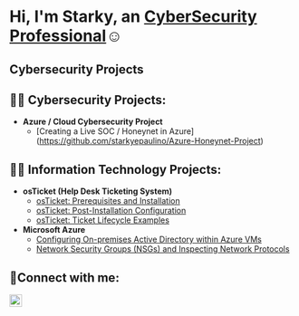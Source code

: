 <h1>Hi, I'm Starky, an <a href="https://linkedin.com">CyberSecurity Professional</a>☺</h1>

<h2>Cybersecurity Projects</h2>
<h2>👨‍💻 Cybersecurity Projects:</h2>

- <b>Azure / Cloud Cybersecurity Project</b>
  - [Creating a Live SOC / Honeynet in Azure] (https://github.com/starkyepaulino/Azure-Honeynet-Project)


<h2>👨‍💻 Information Technology Projects:</h2>

- <b>osTicket (Help Desk Ticketing System)</b>
  - [osTicket: Prerequisites and Installation](https://github.com/starkyepaulino/ostickets-prereqs/tree/main)
  - [osTicket: Post-Installation Configuration](https://github.com/starkyepaulino/post-install-config)
  - [osTicket: Ticket Lifecycle Examples](https://github.com/starkyepaulino/ticket-lifecycle/tree/main)
- <b>Microsoft Azure</b>
  - [Configuring On-premises Active Directory within Azure VMs](https://github.com/starkyepaulino/Active-Directory)
  - [Network Security Groups (NSGs) and Inspecting Network Protocols](https://github.com/starkyepaulino/azure-network-protocols-)

<h2>🤳Connect with me:</h2>

<!--[<img align="left" alt="Starky| Twitter" width="22px" src="https://cdn.jsdelivr.net/npm/simple-icons@v3/icons/twitter.svg" />][twitter]-->
[<img align="left" alt="Starky | LinkedIn" width="22px" src="https://cdn.jsdelivr.net/npm/simple-icons@v3/icons/linkedin.svg" />][linkedin]
<!--[<img align="left" alt="Starky | Instagram" width="22px" src="https://cdn.jsdelivr.net/npm/simple-icons@v3/icons/instagram.svg" />][instagram]-->

<!--[twitter]: https://twitter.com/  -->
<!--[instagram]: https://www.instagram.com/ -->
[linkedin]: https://www.linkedin.com/in/starky-paulino-6240a4169/


<!--  - 👋 Hi, I’m @starkyepaulino
- 👀 I’m interested in ...technologies
- 🌱 I’m currently learning ...IT, Cloud
- 💞️ I’m looking to collaborate on ...
- 📫 How to reach me ...   -->

<!---
starkyepaulino/starkyepaulino is a ✨ special ✨ repository because its `README.md` (this file) appears on your GitHub profile.
You can click the Preview link to take a look at your changes.
--->
